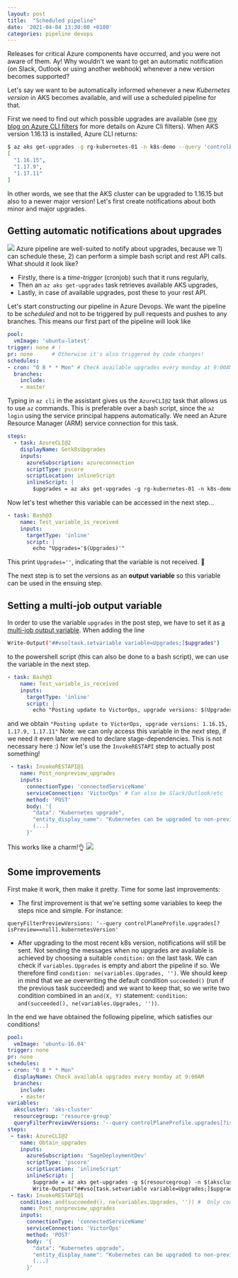 ```yaml
---
layout: post
title:  "Scheduled pipeline"
date: '2021-04-04 13:30:00 +0100'
categories: pipeline devops
---
```


Releases for critical Azure components have occurred, and you were not aware of them. Ay!
Why wouldn't we want to get an automatic notification (on Slack, Outlook or using another webhook) whenever a new version becomes supported?

Let's say we want to be automatically informed whenever a new *Kubernetes version* in AKS becomes available, and will use a scheduled pipeline for that.

First we need to find out which possible upgrades are available (see [my blog on Azure CLI filters](https://github.com/cdijkstra/Blogs/blob/master/QueryAzCli.md) for more details on Azure Cli filters).
When AKS version 1.16.13 is installed, Azure CLI returns:
```bash
$ az aks get-upgrades -g rg-kubernetes-01 -n k8s-demo --query 'controlPlaneProfile.upgrades[?isPreview==null].kubernetesVersion'
[
  "1.16.15",
  "1.17.9",
  "1.17.11"
]
```
In other words, we see that the AKS cluster can be upgraded to 1.16.15 but also to a newer major version! Let's first create notifications about both minor and major upgrades.
## Getting automatic notifications about upgrades
![](Images/s/k8spipeline.png)
Azure pipeline are well-suited to notify about upgrades, because we 1) can schedule these, 2) can perform a simple bash script and rest API calls. What should it look like?
* Firstly, there is a *time-trigger* (cronjob) such that it runs regularly,
* Then an `az aks get-upgrades` task retrieves available AKS upgrades,
* Lastly, in case of available upgrades, post these to your rest API.

Let's start constructing our pipeline in Azure Devops. 
We want the pipeline to be *scheduled* and not to be triggered by pull requests and pushes to any branches. This means our first part of the pipeline will look like
```yaml
pool:
  vmImage: 'ubuntu-latest'
trigger: none # !
pr: none      # Otherwise it's also triggered by code changes!
schedules:
- cron: "0 8 * * Mon" # Check available upgrades every monday at 9:00AM
  branches:
    include:
    - master
```

Typing in `az cli` in the assistant gives us the `AzureCLI@2` task that allows us to use `az` commands. This is preferable over a bash script, since the `az login` using the service principal happens automatically. We need an Azure Resource Manager (ARM) service connection for this task. 

```yaml
steps:
  - task: AzureCLI@2
    displayName: Getk8sUpgrades
    inputs:
      azureSubscription: azureconnection
      scriptType: pscore
      scriptLocation: inlineScript
      inlineScript: |
        $upgrades = az aks get-upgrades -g rg-kubernetes-01 -n k8s-demo --query 'controlPlaneProfile.upgrades[?isPreview==null.kubernetesVersion' -o tsv
```
Now let's test whether this variable can be accessed in the next step...
```yaml
- task: Bash@3
    name: Test_variable_is_received
    inputs:
      targetType: 'inline'
      script: |
        echo "Upgrades='$(Upgrades)'"
```
This print `Upgrades=''`, indicating that the variable is not received. 🧐

The next step is to set the versions as an **output variable** so this variable can be used in the ensuing step.
## Setting a multi-job output variable
In order to use the variable `upgrades` in the post step, we have to set it as [a multi-job output variable](https://docs.microsoft.com/en-us/azure/devops/pipelines/process/variables?view=azure-devops&tabs=yaml%2Cbatch). When adding the line 
```bash
Write-Output("##vso[task.setvariable variable=Upgrades;]$upgrades")
```
to the powershell script (this can also be done to a bash script), we can use the variable in the next step.
```yaml
- task: Bash@3
    name: Test_variable_is_received
    inputs:
      targetType: 'inline'
      script: |
        echo "Posting update to VictorOps, upgrade versions: $(Upgrades)"
```
and we obtain `"Posting update to VictorOps, upgrade versions: 1.16.15, 1.17.9, 1.17.11"`
Note: we can only access this variable in the *next* step, if we need it even later we need to declare stage-dependencies. This is not necessary here :) Now let's use the `InvokeRESTAPI` step to actually post something!

```yaml
 - task: InvokeRESTAPI@1
    name: Post_nonpreview_upgrades
    inputs:
      connectionType: 'connectedServiceName'
      serviceConnection: 'VictorOps' # Can also be Slack/Outlook/etc
      method: 'POST'
      body: '{ 
        "data": "Kubernetes upgrade", 
        "entity_display_name": "Kubernetes can be upgraded to non-preview versions $(Upgrades)", 
        (...) 
      }'
```
This works like a charm!👌 
![](Images/s/victoropsNotification.png)

## Some improvements
First make it work, then make it pretty. Time for some last improvements:
* The first improvement is that we're setting some variables to keep the steps nice and simple. For instance:
```
queryFilterPreviewVersions: '--query controlPlaneProfile.upgrades[?isPreview==null].kubernetesVersion'
```
* After upgrading to the most recent k8s version, notifications will still be sent.
Not sending the messages when no upgrades are available is achieved by choosing a suitable `condition:` on the last task. We can check if `variables.Upgrades` is empty and abort the pipeline if so. We therefore find `condition: ne(variables.Upgrades, '')`. We should keep in mind that we ae overwriting the default condition `succeeded()` (run if the previous task succeeded) and we want to keep that, so we write two condition combined in an `and(X, Y)` statement: `condition: and(succeeded(), ne(variables.Upgrades, ''))`.

In the end we have obtained the following pipeline, which satisfies our conditions!

```yaml
pool:
  vmImage: 'ubuntu-16.04'
trigger: none
pr: none
schedules:
- cron: "0 8 * * Mon"
  displayName: Check available upgrades every monday at 9:00AM
  branches:
    include:
    - master
variables:
  akscluster: 'aks-cluster'
  resourcegroup: 'resource-group'
  queryFilterPreviewVersions: '--query controlPlaneProfile.upgrades[?isPreview==null].kubernetesVersion'
steps:
 - task: AzureCLI@2
    name: Obtain_upgrades
    inputs:
      azureSubscription: 'SageDeploymentDev'
      scriptType: 'pscore'
      scriptLocation: 'inlineScript'
      inlineScript: |
        $upgrade = az aks get-upgrades -g $(resourcegroup) -n $(akscluster) $(queryFilterPreviewVersions) -o tsv
        Write-Output("##vso[task.setvariable variable=Upgrades;]$upgrade")
 - task: InvokeRESTAPI@1
    condition: and(succeeded(), ne(variables.Upgrades, '')) #  Only continue if versions were found
    name: Post_nonpreview_upgrades
    inputs:
      connectionType: 'connectedServiceName'
      serviceConnection: 'VictorOps'
      method: 'POST'
      body: '{ 
        "data": "Kubernetes upgrade", 
        "entity_display_name": "Kubernetes can be upgraded to non-preview versions $(Upgrades)", 
        (...) 
      }'
```
